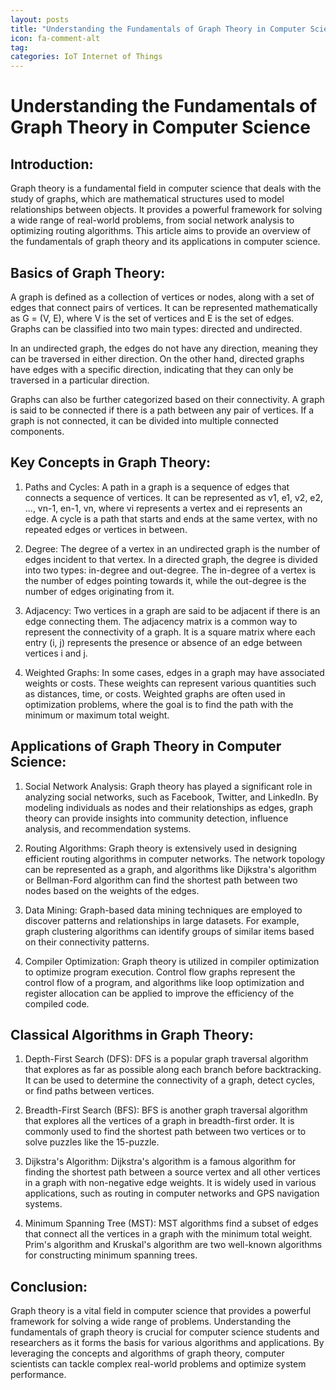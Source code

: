 ```yaml
---
layout: posts
title: "Understanding the Fundamentals of Graph Theory in Computer Science"
icon: fa-comment-alt
tag:      
categories: IoT Internet of Things
---
```



# Understanding the Fundamentals of Graph Theory in Computer Science

## Introduction:

Graph theory is a fundamental field in computer science that deals with the study of graphs, which are mathematical structures used to model relationships between objects. It provides a powerful framework for solving a wide range of real-world problems, from social network analysis to optimizing routing algorithms. This article aims to provide an overview of the fundamentals of graph theory and its applications in computer science.

## Basics of Graph Theory:

A graph is defined as a collection of vertices or nodes, along with a set of edges that connect pairs of vertices. It can be represented mathematically as G = (V, E), where V is the set of vertices and E is the set of edges. Graphs can be classified into two main types: directed and undirected.

In an undirected graph, the edges do not have any direction, meaning they can be traversed in either direction. On the other hand, directed graphs have edges with a specific direction, indicating that they can only be traversed in a particular direction.

Graphs can also be further categorized based on their connectivity. A graph is said to be connected if there is a path between any pair of vertices. If a graph is not connected, it can be divided into multiple connected components.

## Key Concepts in Graph Theory:

1. Paths and Cycles: A path in a graph is a sequence of edges that connects a sequence of vertices. It can be represented as v1, e1, v2, e2, ..., vn-1, en-1, vn, where vi represents a vertex and ei represents an edge. A cycle is a path that starts and ends at the same vertex, with no repeated edges or vertices in between.

2. Degree: The degree of a vertex in an undirected graph is the number of edges incident to that vertex. In a directed graph, the degree is divided into two types: in-degree and out-degree. The in-degree of a vertex is the number of edges pointing towards it, while the out-degree is the number of edges originating from it.

3. Adjacency: Two vertices in a graph are said to be adjacent if there is an edge connecting them. The adjacency matrix is a common way to represent the connectivity of a graph. It is a square matrix where each entry (i, j) represents the presence or absence of an edge between vertices i and j.

4. Weighted Graphs: In some cases, edges in a graph may have associated weights or costs. These weights can represent various quantities such as distances, time, or costs. Weighted graphs are often used in optimization problems, where the goal is to find the path with the minimum or maximum total weight.

## Applications of Graph Theory in Computer Science:

1. Social Network Analysis: Graph theory has played a significant role in analyzing social networks, such as Facebook, Twitter, and LinkedIn. By modeling individuals as nodes and their relationships as edges, graph theory can provide insights into community detection, influence analysis, and recommendation systems.

2. Routing Algorithms: Graph theory is extensively used in designing efficient routing algorithms in computer networks. The network topology can be represented as a graph, and algorithms like Dijkstra's algorithm or Bellman-Ford algorithm can find the shortest path between two nodes based on the weights of the edges.

3. Data Mining: Graph-based data mining techniques are employed to discover patterns and relationships in large datasets. For example, graph clustering algorithms can identify groups of similar items based on their connectivity patterns.

4. Compiler Optimization: Graph theory is utilized in compiler optimization to optimize program execution. Control flow graphs represent the control flow of a program, and algorithms like loop optimization and register allocation can be applied to improve the efficiency of the compiled code.

## Classical Algorithms in Graph Theory:

1. Depth-First Search (DFS): DFS is a popular graph traversal algorithm that explores as far as possible along each branch before backtracking. It can be used to determine the connectivity of a graph, detect cycles, or find paths between vertices.

2. Breadth-First Search (BFS): BFS is another graph traversal algorithm that explores all the vertices of a graph in breadth-first order. It is commonly used to find the shortest path between two vertices or to solve puzzles like the 15-puzzle.

3. Dijkstra's Algorithm: Dijkstra's algorithm is a famous algorithm for finding the shortest path between a source vertex and all other vertices in a graph with non-negative edge weights. It is widely used in various applications, such as routing in computer networks and GPS navigation systems.

4. Minimum Spanning Tree (MST): MST algorithms find a subset of edges that connect all the vertices in a graph with the minimum total weight. Prim's algorithm and Kruskal's algorithm are two well-known algorithms for constructing minimum spanning trees.

## Conclusion:

Graph theory is a vital field in computer science that provides a powerful framework for solving a wide range of problems. Understanding the fundamentals of graph theory is crucial for computer science students and researchers as it forms the basis for various algorithms and applications. By leveraging the concepts and algorithms of graph theory, computer scientists can tackle complex real-world problems and optimize system performance.